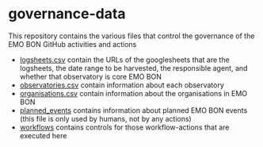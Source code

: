 # governance-data

This repository contains the various files that control the governance of the EMO BON GitHub activities and actions
* [logsheets.csv](https://github.com/emo-bon/governance-data/blob/main/logsheets.csv) contain the URLs of the googlesheets that are the logsheets, the date range to be harvested, the responsible agent, and whether that observatory is core EMO BON
* [observatories.csv](https://github.com/emo-bon/governance-data/blob/main/observatories.csv) contain information about each observatory
* [organisations.csv](https://github.com/emo-bon/governance-data/blob/main/organisations.csv) contain information about the organisations in EMO BON
* [planned_events](https://github.com/emo-bon/governance-data/blob/main/planned_events.csv) contains information about planned EMO BON events (this file is only used by humans, not by any actions)
* [workflows](https://github.com/emo-bon/governance-data/tree/main/.github/workflows) contains controls for those workflow-actions that are executed here 
